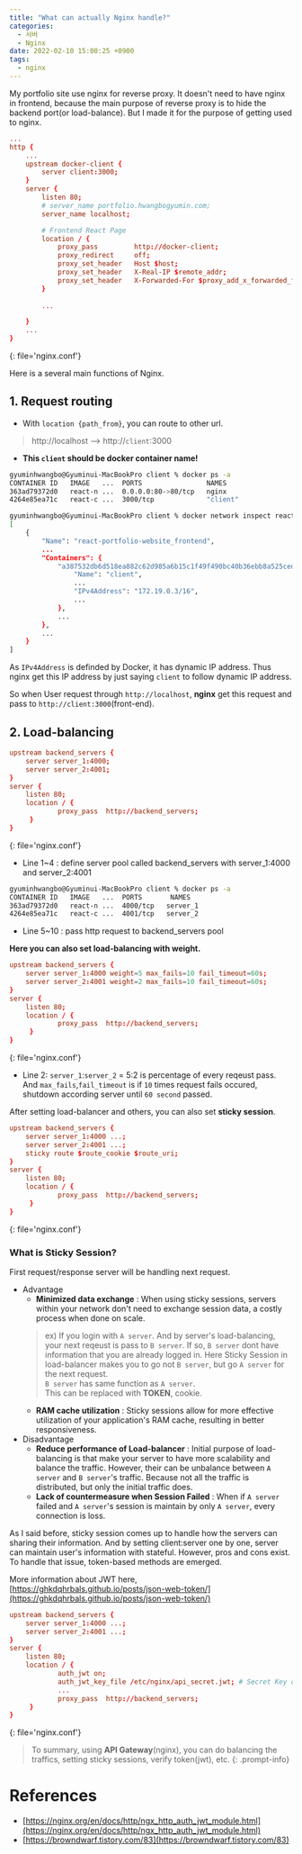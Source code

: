 ```yaml
---
title: "What can actually Nginx handle?"
categories:
  - 서버
  - Nginx
date: 2022-02-10 15:00:25 +0900
tags:
  - nginx
---
```



My portfolio site use nginx for reverse proxy. It doesn't need to have nginx in frontend, because the main purpose of reverse proxy is to hide the backend port(or load-balance). But I made it for the purpose of getting used to nginx.

```conf
...
http {
	...
    upstream docker-client {
        server client:3000;
    }
    server {
        listen 80;
        # server_name portfolio.hwangbogyumin.com;
        server_name localhost;

        # Frontend React Page
        location / {
            proxy_pass         http://docker-client;
            proxy_redirect     off;
            proxy_set_header   Host $host;
            proxy_set_header   X-Real-IP $remote_addr;
            proxy_set_header   X-Forwarded-For $proxy_add_x_forwarded_for;
        }
		
		...

    }
    ...
}
```
{: file='nginx.conf'}

Here is a several main functions of Nginx.

## 1. Request routing
   * With `location {path_from}`, you can route to other url.
   > http://localhost --> http://`client`:3000
   * **This `client` should be docker container name!**

```bash
gyuminhwangbo@Gyuminui-MacBookPro client % docker ps -a
CONTAINER ID   IMAGE   ...  PORTS                NAMES
363ad79372d0   react-n ...  0.0.0.0:80->80/tcp   nginx
4264e85ea71c   react-c ...  3000/tcp             "client"
```
	
```bash
gyuminhwangbo@Gyuminui-MacBookPro client % docker network inspect react-portfolio-website_frontend
[
	{
		"Name": "react-portfolio-website_frontend",
		...
		"Containers": {
			"a387532db6d518ea882c62d985a6b15c1f49f490bc40b36ebb8a525cedffdc1d": {
				"Name": "client",
				...
				"IPv4Address": "172.19.0.3/16",
				...
			},
			...
		},
		...
	}
]
```

As `IPv4Address` is definded by Docker, it has dynamic IP address. Thus nginx get this IP address by just saying `client` to follow dynamic IP address.

So when User request through `http://localhost`, **nginx** get this request and pass to `http://client:3000`(front-end).

## 2. Load-balancing

```conf
upstream backend_servers { 
    server server_1:4000; 
    server server_2:4001; 
} 
server { 
    listen 80; 
    location / { 
            proxy_pass  http://backend_servers; 
     }
}
```
{: file='nginx.conf'}

* Line 1~4 : define server pool called backend_servers with server_1:4000 and server_2:4001

```bash
gyuminhwangbo@Gyuminui-MacBookPro client % docker ps -a
CONTAINER ID   IMAGE   ...  PORTS       NAMES
363ad79372d0   react-n ...  4000/tcp   server_1
4264e85ea71c   react-c ...  4001/tcp   server_2
```

* Line 5~10 : pass http request to backend_servers pool

**Here you can also set load-balancing with weight.**

```conf
upstream backend_servers { 
    server server_1:4000 weight=5 max_fails=10 fail_timeout=60s; 
    server server_2:4001 weight=2 max_fails=10 fail_timeout=60s; 
} 
server { 
    listen 80; 
    location / { 
            proxy_pass  http://backend_servers; 
     }
}
```
{: file='nginx.conf'}

* Line 2: `server_1`:`server_2` = 5:2 is percentage of every reqeust pass. And `max_fails`,`fail_timeout` is if `10` times request fails occured, shutdown according server until `60 second` passed.

After setting load-balancer and others, you can also set **sticky session**.

```conf
upstream backend_servers { 
    server server_1:4000 ...; 
    server server_2:4001 ...;
	sticky route $route_cookie $route_uri; 
} 
server { 
    listen 80; 
    location / { 
            proxy_pass  http://backend_servers; 
     }
}
```
{: file='nginx.conf'}


### What is Sticky Session?
First request/response server will be handling next request.

* Advantage
  * **Minimized data exchange** : When using sticky sessions, servers within your network don't need to exchange session data, a costly process when done on scale.
  > ex) If you login with `A server`. And by server's load-balancing, your next reqeust is pass to `B server`. If so, `B server` dont have information that you are already logged in. Here Sticky Session in load-balancer makes you to go not `B server`, but go `A server` for the next request.       
  > `B server` has same function as `A server`.       
  > This can be replaced with **TOKEN**, cookie.    
  * **RAM cache utilization** : Sticky sessions allow for more effective utilization of your application's RAM cache, resulting in better responsiveness.
* Disadvantage
  * **Reduce performance of Load-balancer** : Initial purpose of load-balancing is that make your server to have more scalability and balance the traffic. However, their can be unbalance between `A server` and `B server`'s traffic. Because not all the traffic is distributed, but only the initial traffic does.
  * **Lack of countermeasure when Session Failed** : When if `A server` failed and `A server`'s session is maintain by only `A server`, every connection is loss.

As I said before, sticky session comes up to handle how the servers can sharing their information. And by setting client:server one by one, server can maintain user's information with stateful. However, pros and cons exist. To handle that issue, token-based methods are emerged.

More information about JWT here, [https://ghkdqhrbals.github.io/posts/json-web-token/](https://ghkdqhrbals.github.io/posts/json-web-token/)

```conf
upstream backend_servers { 
    server server_1:4000 ...; 
    server server_2:4001 ...;
} 
server { 
    listen 80; 
    location / { 
			auth_jwt on;
        	auth_jwt_key_file /etc/nginx/api_secret.jwt; # Secret Key of Server(symmetric key)
			...
        	proxy_pass  http://backend_servers; 
     }
}
```
{: file='nginx.conf'}


> To summary, using **API Gateway**(nginx), you can do balancing the traffics, setting sticky sessions, verify token(jwt), etc.
{: .prompt-info}


# References
* [https://nginx.org/en/docs/http/ngx_http_auth_jwt_module.html](https://nginx.org/en/docs/http/ngx_http_auth_jwt_module.html)
* [https://browndwarf.tistory.com/83](https://browndwarf.tistory.com/83)